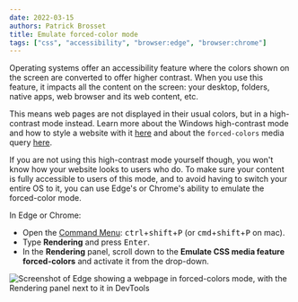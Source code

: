 ```yaml
---
date: 2022-03-15
authors: Patrick Brosset
title: Emulate forced-color mode
tags: ["css", "accessibility", "browser:edge", "browser:chrome"]
---
```

Operating systems offer an accessibility feature where the colors shown on the screen are converted to offer higher contrast. When you use this feature, it impacts all the content on the screen: your desktop, folders, native apps, web browser and its web content, etc.

This means web pages are not displayed in their usual colors, but in a high-contrast mode instead. Learn more about the Windows high-contrast mode and how to style a website with it [here](https://blogs.windows.com/msedgedev/2020/09/17/styling-for-windows-high-contrast-with-new-standards-for-forced-colors/) and about the `forced-colors` media query [here](https://developer.mozilla.org/docs/Web/CSS/@media/forced-colors).

If you are not using this high-contrast mode yourself though, you won't know how your website looks to users who do. To make sure your content is fully accessible to users of this mode, and to avoid having to switch your entire OS to it, you can use Edge's or Chrome's ability to emulate the forced-color mode.

In Edge or Chrome:

* Open the [Command Menu](/tips/en/execute-commands/): <kbd>ctrl</kbd>+<kbd>shift</kbd>+<kbd>P</kbd> (or <kbd>cmd</kbd>+<kbd>shift</kbd>+<kbd>P</kbd> on mac).
* Type **Rendering** and press <kbd>Enter</kbd>.
* In the **Rendering** panel, scroll down to the **Emulate CSS media feature forced-colors** and activate it from the drop-down.

![Screenshot of Edge showing a webpage in forced-colors mode, with the Rendering panel next to it in DevTools](/assets/img/emulate-forced-colors.png)
